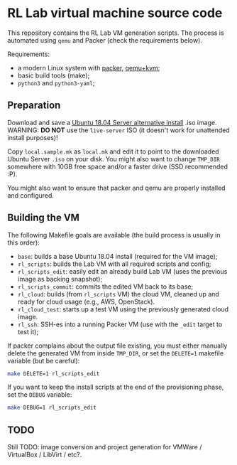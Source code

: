 # RL Lab virtual machine source code

This repository contains the RL Lab VM generation scripts.
The process is automated using `qemu` and Packer (check the requirements below).

Requirements:
 - a modern Linux system with [packer](https://packer.io/), [qemu+kvm](https://qemu.org/);
 - basic build tools (make);
 - `python3` and `python3-yaml`;

## Preparation

Download and save a [Ubuntu 18.04 Server alternative
install](http://cdimage.ubuntu.com/releases/18.04.3/release/) .iso image.
WARNING: **DO NOT** use the `live-server` ISO (it doesn't work for unattended
install purposes)!

Copy `local.sample.mk` as `local.mk` and edit it to point to the downloaded
Ubuntu Server `.iso` on your disk. You might also want to change `TMP_DIR` somewhere
with 10GB free space and/or a faster drive (SSD recommended :P).

You might also want to ensure that packer and qemu are properly installed and
configured.

## Building the VM

The following Makefile goals are available (the build process is usually in this
order):

- `base`: builds a base Ubuntu 18.04 install (required for the VM image);
- `rl_scripts`: builds the Lab VM with all required scripts and config;
- `rl_scripts_edit`: easily edit an already build Lab VM (uses the previous
  image as backing snapshot);
- `rl_scripts_commit`: commits the edited VM back to its base;
- `rl_cloud`: builds (from `rl_scripts` VM) the cloud VM, cleaned up and ready
  for cloud usage (e.g., AWS, OpenStack).
- `rl_cloud_test`: starts up a test VM using the previously generated cloud
  image.
- `rl_ssh`: SSH-es into a running Packer VM (use with the `_edit` target
  to test it);

If packer complains about the output file existing, you must either manually
delete the generated VM from inside `TMP_DIR`, or set the `DELETE=1` makefile
variable (but be careful):
```sh
make DELETE=1 rl_scripts_edit
```

If you want to keep the install scripts at the end of the provisioning phase,
set the `DEBUG` variable:
```sh
make DEBUG=1 rl_scripts_edit
```

## TODO

Still TODO: image conversion and project generation for VMWare / VirtualBox
/ LibVirt / etc?.

